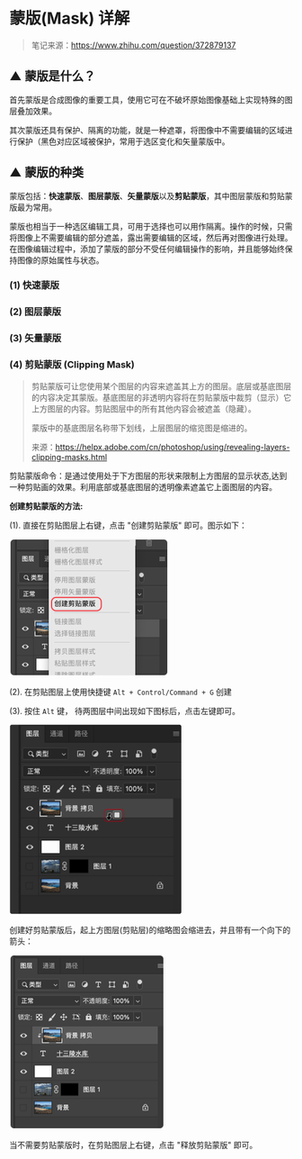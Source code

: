 # 蒙版(Mask) 详解

> 笔记来源：https://www.zhihu.com/question/372879137


## ▲ 蒙版是什么？

首先蒙版是合成图像的重要工具，使用它可在不破坏原始图像基础上实现特殊的图层叠加效果。

其次蒙版还具有保护、隔离的功能，就是一种遮罩，将图像中不需要编辑的区域进行保护（黑色对应区域被保护，常用于选区变化和矢量蒙版中。

## ▲ 蒙版的种类
蒙版包括：**快速蒙版**、**图层蒙版**、**矢量蒙版**以及**剪贴蒙版**，其中图层蒙版和剪贴蒙版最为常用。

蒙版也相当于一种选区编辑工具，可用于选择也可以用作隔离。操作的时候，只需将图像上不需要编辑的部分遮盖，露出需要编辑的区域，然后再对图像进行处理。在图像编辑过程中，添加了蒙版的部分不受任何编辑操作的影响，并且能够始终保持图像的原始属性与状态。

### (1) 快速蒙版

### (2) 图层蒙版 

### (3) 矢量蒙版

### (4) 剪贴蒙版 (Clipping Mask)

> 剪贴蒙版可让您使用某个图层的内容来遮盖其上方的图层。底层或基底图层的内容决定其蒙版。基底图层的非透明内容将在剪贴蒙版中裁剪（显示）它上方图层的内容。剪贴图层中的所有其他内容会被遮盖（隐藏）。
>
> 蒙版中的基底图层名称带下划线，上层图层的缩览图是缩进的。
>
>
> 来源：https://helpx.adobe.com/cn/photoshop/using/revealing-layers-clipping-masks.html


剪贴蒙版命令：是通过使用处于下方图层的形状来限制上方图层的显示状态,达到一种剪贴画的效果。利用底部或基底图层的透明像素遮盖它上面图层的内容。

**创建剪贴蒙版的方法:**

(1). 直接在剪贴图层上右键，点击 "创建剪贴蒙版" 即可。图示如下：

<img src="readme.assets/image-20230219173501777.png" alt="image-20230219173501777" style="zoom:50%;" />

(2). 在剪贴图层上使用快捷键 `Alt + Control/Command + G` 创建

(3). 按住 `Alt` 键， 待两图层中间出现如下图标后，点击左键即可。

<img src="readme.assets/image-20230219175058904.png" alt="image-20230219175058904" style="zoom: 33%;" />

创建好剪贴蒙版后，起上方图层(剪贴层)的缩略图会缩进去，并且带有一个向下的箭头：

<img src="readme.assets/image-20230219183041639.png" alt="image-20230219183041639" style="zoom:50%;" />


当不需要剪贴蒙版时，在剪贴图层上右键，点击 "释放剪贴蒙版" 即可。

